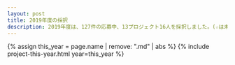 ```yaml
---
layout: post
title: 2019年度の採択
description: 2019年度は、127件の応募中、13プロジェクト16人を採択しました。(☆は未踏ジュニアスーパークリエータに認定されました)
---
```


{% assign this_year = page.name | remove: ".md" | abs %}
{% include project-this-year.html year=this_year %}
